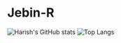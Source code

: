 # Jebin-R
![Harish's GitHub stats](https://github-readme-stats.vercel.app/api?username=your-username&show_icons=true)
![Top Langs](https://github-readme-stats.vercel.app/api/top-langs/?username=your-username&layout=compact)
